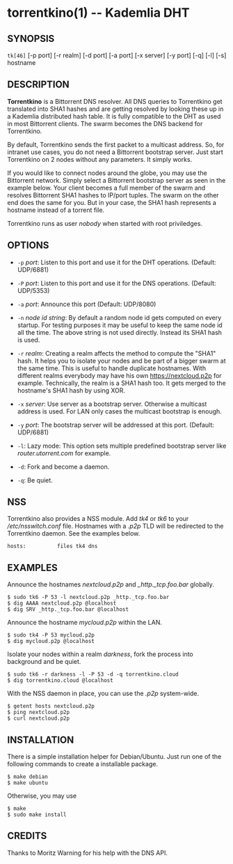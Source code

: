 torrentkino(1) -- Kademlia DHT
==============================

## SYNOPSIS

`tk[46]` [-p port] [-r realm] [-d port] [-a port] [-x server] [-y port] [-q] [-l] [-s] hostname

## DESCRIPTION

**Torrentkino** is a Bittorrent DNS resolver. All DNS queries to Torrentkino get
translated into SHA1 hashes and are getting resolved by looking these up in a
Kademlia distributed hash table. It is fully compatible to the DHT as used in
most Bittorrent clients. The swarm becomes the DNS backend for Torrentkino.

By default, Torrentkino sends the first packet to a multicast address. So, for
intranet use cases, you do not need a Bittorrent bootstrap server. Just start
Torrentkino on 2 nodes without any parameters. It simply works.

If you would like to connect nodes around the globe, you may use the Bittorrent
network. Simply select a Bittorrent bootstrap server as seen in the example
below. Your client becomes a full member of the swarm and resolves Bittorrent
SHA1 hashes to IP/port tuples. The swarm on the other end does the same for you.
But in your case, the SHA1 hash represents a hostname instead of a torrent file.

Torrentkino runs as user *nobody* when started with root priviledges.

## OPTIONS

  * `-p` *port*:
	Listen to this port and use it for the DHT operations. (Default: UDP/6881)

  * `-P` *port*:
	Listen to this port and use it for the DNS operations. (Default: UDP/5353)

  * `-a` *port*:
	Announce this port (Default: UDP/8080)

  * `-n` *node id string*:
	By default a random node id gets computed on every startup. For testing
	purposes it may be useful to keep the same node id all the time. The above
	string is not used directly. Instead its SHA1 hash is used.

  * `-r` *realm*:
	Creating a realm affects the method to compute the "SHA1" hash. It helps
	you to isolate your nodes and be part of a bigger swarm at the same time.
	This is useful to handle duplicate hostnames. With different realms
	everybody may have his own https://nextcloud.p2p for example.
	Technically, the realm is a SHA1 hash too. It gets merged to the hostname's
	SHA1 hash by using XOR.

  * `-x` *server*:
	Use server as a bootstrap server. Otherwise a multicast address is used.
	For LAN only cases the multicast bootstrap is enough.

  * `-y` *port*:
	The bootstrap server will be addressed at this port. (Default: UDP/6881)

  * `-l`:
	Lazy mode: This option sets multiple predefined bootstrap server like
	*router.utorrent.com* for example.

  * `-d`:
	Fork and become a daemon.

  * `-q`:
	Be quiet.

## NSS

Torrentkino also provides a NSS module. Add *tk4* or *tk6* to your
*/etc/nsswitch.conf* file. Hostnames with a *.p2p* TLD will be redirected to the
Torrentkino daemon. See the examples below.

	hosts:          files tk4 dns

## EXAMPLES

Announce the hostnames *nextcloud.p2p* and *\_http.\_tcp.foo.bar* globally.

	$ sudo tk6 -P 53 -l nextcloud.p2p _http._tcp.foo.bar
	$ dig AAAA nextcloud.p2p @localhost
	$ dig SRV _http._tcp.foo.bar @localhost

Announce the hostname *mycloud.p2p* within the LAN.

	$ sudo tk4 -P 53 mycloud.p2p
	$ dig mycloud.p2p @localhost

Isolate your nodes within a realm *darkness*, fork the process into background
and be quiet.

	$ sudo tk6 -r darkness -l -P 53 -d -q torrentkino.cloud
	$ dig torrentkino.cloud @localhost

With the NSS daemon in place, you can use the *.p2p* system-wide.

	$ getent hosts nextcloud.p2p
	$ ping nextcloud.p2p
	$ curl nextcloud.p2p

## INSTALLATION

There is a simple installation helper for Debian/Ubuntu. Just run one of the
following commands to create a installable package.

	$ make debian
	$ make ubuntu

Otherwise, you may use

	$ make
	$ sudo make install

## CREDITS

Thanks to Moritz Warning for his help with the DNS API.
